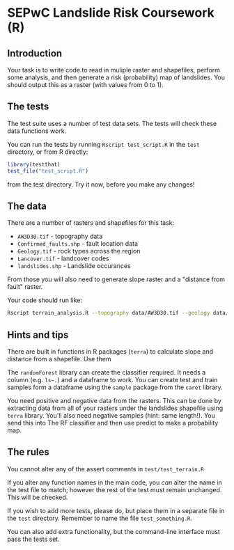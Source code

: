 # SEPwC Landslide Risk Coursework (R)

## Introduction

Your task is to write code to read in muliple raster and shapefiles, perform some analysis, 
and then generate a risk (probability) map of landslides. You should output this as a 
raster (with values from 0 to 1).

## The tests

The test suite uses a number of test data sets. The tests will check these data
functions work. 

You can run the tests by running `Rscript test_script.R` in the `test` directory, 
or from R directly:

```R
library(testthat)
test_file("test_script.R")
```

from the test directory. Try it now, before you make any changes!

## The data


There are a number of rasters and shapefiles for this task:

 - `AW3D30.tif` - topography data
 - `Confirmed_faults.shp` - fault location data
 - `Geology.tif` - rock types across the region
 - `Lancover.tif` - landcover codes
 - `landslides.shp` - Landslide occurances

From those you will also need to generate slope raster and a "distance from fault" raster.

Your code should run like:

```bash
Rscript terrain_analysis.R --topography data/AW3D30.tif --geology data/geology_raster.tif --landcover data/Landcover.tif --faults data/Confirmed_faults.shp data/landslides.shp probability.tif
```

## Hints and tips

There are built in functions in R packages (`terra`) to calculate slope and distance from a shapefile. Use them

The `randomForest` library can create the classifier required. It needs a column (e.g. `ls~.`) and
a dataframe to work. You can create test and train samples form a dataframe using the `sample` package from
the `caret` library. 

You need positive and negative data from the rasters. This can be done by extracting data from 
all of your rasters under the landslides shapefile using `terra` library. You'll 
also need negative samples (hint: same length!). You send this into The RF classifier 
and then use predict to make a probability map.

## The rules

You cannot alter any of the assert comments in `test/test_terrain.R`

If you alter any function names in the main code, you *can* alter the name
in the test file to match; however the rest of the test must remain unchanged. 
This will be checked.

If you wish to add more tests, please do, but place them in a separate file
in the `test` directory. Remember to name the file `test_something.R`.

You can also add extra functionality, but the command-line interface must pass
the tests set.

